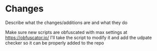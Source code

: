 # Changes
Describe what the changes/additions are and what they do

Make sure new scripts are obfuscated with max settings at https://obfuscator.io/ I'll take the script to modify it and add the udpate checker so it can be properly added to the repo
